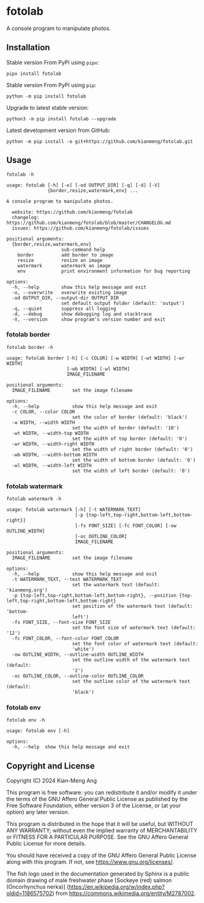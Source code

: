 # fotolab

A console program to manipulate photos.

## Installation

Stable version From PyPI using `pipx`:

```console
pipx install fotolab
```

Stable version From PyPI using `pip`:

```console
python -m pip install fotolab
```

Upgrade to latest stable version:

```console
python3 -m pip install fotolab --upgrade
```

Latest development version from GitHub:

```console
python -m pip install -e git+https://github.com/kianmeng/fotolab.git
```

## Usage

```console
fotolab -h
```

```console
usage: fotolab [-h] [-o] [-od OUTPUT_DIR] [-q] [-d] [-V]
               {border,resize,watermark,env} ...

A console program to manipulate photos.

  website: https://github.com/kianmeng/fotolab
  changelog: https://github.com/kianmeng/fotolab/blob/master/CHANGELOG.md
  issues: https://github.com/kianmeng/fotolab/issues

positional arguments:
  {border,resize,watermark,env}
                    sub-command help
    border          add border to image
    resize          resize an image
    watermark       watermark an image
    env             print environment information for bug reporting

options:
  -h, --help        show this help message and exit
  -o, --overwrite   overwrite existing image
  -od OUTPUT_DIR, --output-dir OUTPUT_DIR
                    set default output folder (default: 'output')
  -q, --quiet       suppress all logging
  -d, --debug       show debugging log and stacktrace
  -V, --version     show program's version number and exit
```

### fotolab border

```console
fotolab border -h
```

```console
usage: fotolab border [-h] [-c COLOR] [-w WIDTH] [-wt WIDTH] [-wr WIDTH]
                      [-wb WIDTH] [-wl WIDTH]
                      IMAGE_FILENAME

positional arguments:
  IMAGE_FILENAME        set the image filename

options:
  -h, --help            show this help message and exit
  -c COLOR, --color COLOR
                        set the color of border (default: 'black')
  -w WIDTH, --width WIDTH
                        set the width of border (default: '10')
  -wt WIDTH, --width-top WIDTH
                        set the width of top border (default: '0')
  -wr WIDTH, --width-right WIDTH
                        set the width of right border (default: '0')
  -wb WIDTH, --width-bottom WIDTH
                        set the width of bottom border (default: '0')
  -wl WIDTH, --width-left WIDTH
                        set the width of left border (default: '0')
```

### fotolab watermark

```console
fotolab watermark -h
```

```console
usage: fotolab watermark [-h] [-t WATERMARK_TEXT]
                         [-p {top-left,top-right,bottom-left,bottom-right}]
                         [-fs FONT_SIZE] [-fc FONT_COLOR] [-ow OUTLINE_WIDTH]
                         [-oc OUTLINE_COLOR]
                         IMAGE_FILENAME

positional arguments:
  IMAGE_FILENAME        set the image filename

options:
  -h, --help            show this help message and exit
  -t WATERMARK_TEXT, --text WATERMARK_TEXT
                        set the watermark text (default: 'kianmeng.org')
  -p {top-left,top-right,bottom-left,bottom-right}, --position {top-left,top-right,bottom-left,bottom-right}
                        set position of the watermark text (default: 'bottom-
                        left')
  -fs FONT_SIZE, --font-size FONT_SIZE
                        set the font size of watermark text (default: '12')
  -fc FONT_COLOR, --font-color FONT_COLOR
                        set the font color of watermark text (default:
                        'white')
  -ow OUTLINE_WIDTH, --outline-width OUTLINE_WIDTH
                        set the outline width of the watermark text (default:
                        '2')
  -oc OUTLINE_COLOR, --outline-color OUTLINE_COLOR
                        set the outline color of the watermark text (default:
                        'black')
```

### fotolab env

```console
fotolab env -h
```

```console
usage: fotolab env [-h]

options:
  -h, --help  show this help message and exit
```

## Copyright and License

Copyright (C) 2024 Kian-Meng Ang

This program is free software: you can redistribute it and/or modify it under
the terms of the GNU Affero General Public License as published by the Free
Software Foundation, either version 3 of the License, or (at your option) any
later version.

This program is distributed in the hope that it will be useful, but WITHOUT ANY
WARRANTY; without even the implied warranty of MERCHANTABILITY or FITNESS FOR A
PARTICULAR PURPOSE. See the GNU Affero General Public License for more details.

You should have received a copy of the GNU Affero General Public License along
with this program. If not, see <https://www.gnu.org/licenses/>.

The fish logo used in the documentation generated by Sphinx is a public domain
drawing of male freshwater phase [Sockeye (red) salmon (Oncorhynchus nerka)]
(https://en.wikipedia.org/w/index.php?oldid=1186575702) from
<https://commons.wikimedia.org/entity/M2787002>.
